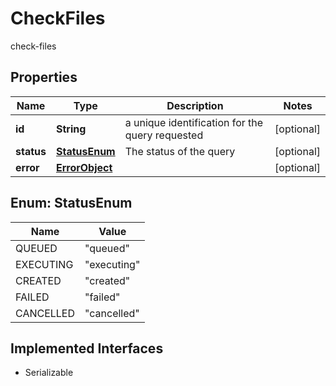 

# CheckFiles

check-files

## Properties

Name | Type | Description | Notes
------------ | ------------- | ------------- | -------------
**id** | **String** | a unique identification for the query requested |  [optional]
**status** | [**StatusEnum**](#StatusEnum) | The status of the query |  [optional]
**error** | [**ErrorObject**](ErrorObject.md) |  |  [optional]



## Enum: StatusEnum

Name | Value
---- | -----
QUEUED | &quot;queued&quot;
EXECUTING | &quot;executing&quot;
CREATED | &quot;created&quot;
FAILED | &quot;failed&quot;
CANCELLED | &quot;cancelled&quot;


## Implemented Interfaces

* Serializable



